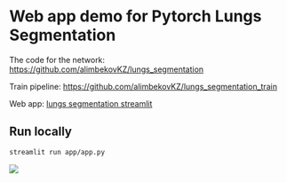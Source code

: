 # Web app demo for Pytorch Lungs Segmentation

The code for the network: https://github.com/alimbekovKZ/lungs_segmentation

Train pipeline: https://github.com/alimbekovKZ/lungs_segmentation_train

Web app: [lungs segmentation streamlit](https://alimbekovkz-lungs-segmentation-demo-app-r1t0f4.streamlit.app/)


## Run locally

```bash
streamlit run app/app.py
```

![](https://habrastorage.org/webt/sg/zi/dt/sgzidtgitqcohmko3e7_g-f_c1k.png)
